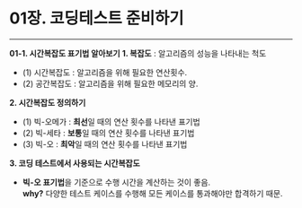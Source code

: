 # 01장. 코딩테스트 준비하기
___
**01-1. 시간복잡도 표기법 알아보기**
**1. 복잡도** : 알고리즘의 성능을 나타내는 척도  
- (1) 시간복잡도 : 알고리즘을 위해 필요한 연산횟수.  
- (2) 공간복잡도 : 알고리즘을 위해 필요한 메모리의 양.  

**2. 시간복잡도 정의하기**
- (1) 빅-오메가 : **최선**일 때의 연산 횟수를 나타낸 표기법  
- (2) 빅-세타 : **보통**일 때의 연산 횟수를 나타낸 표기법  
- (3) 빅-오 : **최악**일 때의 연산 횟수를 나타낸 표기법  

**3. 코딩 테스트에서 사용되는 시간복잡도**
- **빅-오 표기법**을 기준으로 수행 시간을 계산하는 것이 좋음.  
**why?** 다양한 테스트 케이스를 수행해 모든 케이스를 통과해야만 합격하기 때문.

